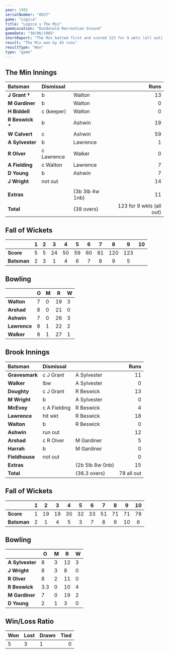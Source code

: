 ```yaml
---
year: 1985
serialNumber: "0037"
game: "Logica"
title: "Logica v The Min"
gameLocation: "Dundonald Recreation Ground"
gameDate: "30/06/1985"
shortReport: "The Min batted first and scored 123 for 9 wkts (all out). Logica were bowled out in reply for 78 runs."
result: "The Min won by 45 runs"
resultType: "Won"
type: "game"
---
```


## The Min Innings

| Batsman | Dismissal |  | Runs |
|:---|:---|---|---:|
| **J Grant &#8224;** | b | Walton | 13 | 
| **M Gardiner** | b | Walton | 0 | 
| **H Biddell** | c (keeper) | Walton | 0 | 
| **R Beswick &#42;** | b | Ashwin | 19 | 
| **W Calvert** | c  | Ashwin | 59 | 
| **A Sylvester** | b | Lawrence | 1 | 
| **R Olver** | c Lawrence | Walker | 0 | 
| **A Fielding** | c Walton | Lawrence | 7 | 
| **D Young** | b | Ashwin | 7 | 
| **J Wright** | not out |  | 14 | 
|  |  |  |  |
| **Extras** | | (3b 3lb 4w 1nb) | 11 | 
| **Total** | | (38 overs) | 123 for 9 wkts (all out) | 

## Fall of Wickets

| | 1 | 2 | 3 | 4 | 5 | 6 | 7 | 8 | 9 | 10 |
|---|:---:|:---:|:---:|:---:|:---:|:---:|:---:|:---:|:---:|:---:|
| **Score** | 5 | 5 | 24 | 50 | 59 | 60 | 81 | 120 | 123 |  | 
| **Batsman** | 2 | 3 | 1 | 4 | 6 | 7 | 8 | 9 | 5 |  | 


## Bowling

| | O | M | R | W |
|---|---|---|---|---|
| **Walton** | 7 | 0 | 19 | 3 | 
| **Arshad** | 8 | 0 | 21 | 0 | 
| **Ashwin** | 7 | 0 | 26 | 3 | 
| **Lawrence** | 8 | 1 | 22 | 2 | 
| **Walker** | 8 | 1 | 27 | 1 |

 
## Brook Innings

| Batsman | Dismissal |  | Runs |
|:---|:---|---|---:|
| **Gravesmark** | c J Grant | A Sylvester | 11 | 
| **Walker** | lbw | A Sylvester | 0 | 
| **Doughty** | c J Grant | R Beswick | 13 | 
| **M Wright** | b | A Sylvester | 0 | 
| **McEvoy** | c A Fielding | R Beswick | 4 | 
| **Lawrence** | hit wkt | R Beswick | 18 | 
| **Walton** | b | R Beswick | 0 | 
| **Ashwin** | run out |  | 12 | 
| **Arshad** | c R Olver | M Gardiner | 5 |
| **Harrah** | b | M Gardiner | 0 | 
| **Fieldhouse** | not out |  | 0 | 
| **Extras** | | (2b 5lb 8w 0nb) | 15 | 
| **Total** | | (36.3 overs) | 78 all out | 

## Fall of Wickets

| | 1 | 2 | 3 | 4 | 5 | 6 | 7 | 8 | 9 | 10 |
|---|:---:|:---:|:---:|:---:|:---:|:---:|:---:|:---:|:---:|:---:|
| **Score** | 1 | 19 | 19 | 30 | 32 | 33 | 51 | 71 | 71 | 78 |
| **Batsman** | 2 | 1 | 4 | 5 | 3 | 7 | 8 | 9 | 10 | 6 |


## Bowling

| | O | M | R | W |
|---|---|---|---|---|
| **A Sylvester** | 8 | 3 | 12 | 3 | 
| **J Wright** | 8 | 3 | 8 | 0 | 
| **R Olver** | 8 | 2 | 11 | 0 | 
| **R Beswick** | 3.3 | 0 | 10 | 4 | 
| **M Gardiner** | 7 | 0 | 19 | 2 | 
| **D Young** | 2 | 1 | 3 | 0 | 

## Win/Loss Ratio

| Won | Lost | Drawn | Tied |
|:---|:---|:---|---:|
| 5 | 3 | 1 | 0 |